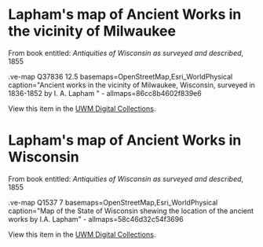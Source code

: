# Lapham's map of Ancient Works in the vicinity of Milwaukee

From book entitled: *Antiquities of Wisconsin as surveyed and described*, 1855

.ve-map Q37836 12.5 basemaps=OpenStreetMap,Esri_WorldPhysical caption="Ancient works in the vicinity of Milwaukee, Wisconsin, surveyed in 1836-1852 by I. A. Lapham "
    - allmaps=86cc8b4602f839e6
    
View this item in the [UWM Digital Collections](https://collections.lib.uwm.edu/digital/collection/agdm/id/58).
   
# Lapham's map of Ancient Works in Wisconsin

From book entitled: *Antiquities of Wisconsin as surveyed and described*, 1855

.ve-map Q1537 7 basemaps=OpenStreetMap,Esri_WorldPhysical caption="Map of the State of Wisconsin shewing the location of the ancient works by I.A. Lapham"
    - allmaps=58c46d32c54f3696
    
View this item in the [UWM Digital Collections](https://collections.lib.uwm.edu/digital/collection/agdm/id/617).